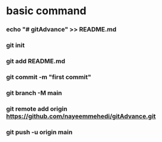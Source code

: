 # basic command

### echo "# gitAdvance" >> README.md
### git init
### git add README.md
### git commit -m "first commit"
### git branch -M main
### git remote add origin https://github.com/nayeemmehedi/gitAdvance.git
### git push -u origin main

